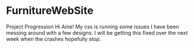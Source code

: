 # FurnitureWebSite
Project Progression
Hi Aine! My css is running some issues I have been messing around with a few designs. I will be getting this fixed over the next week when the crashes hopefully stop.

